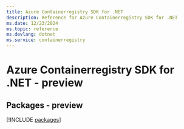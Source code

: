 ```yaml
---
title: Azure Containerregistry SDK for .NET
description: Reference for Azure Containerregistry SDK for .NET
ms.date: 12/23/2024
ms.topic: reference
ms.devlang: dotnet
ms.service: containerregistry
---
```

# Azure Containerregistry SDK for .NET - preview
## Packages - preview
[!INCLUDE [packages](containerregistry-index.md)]